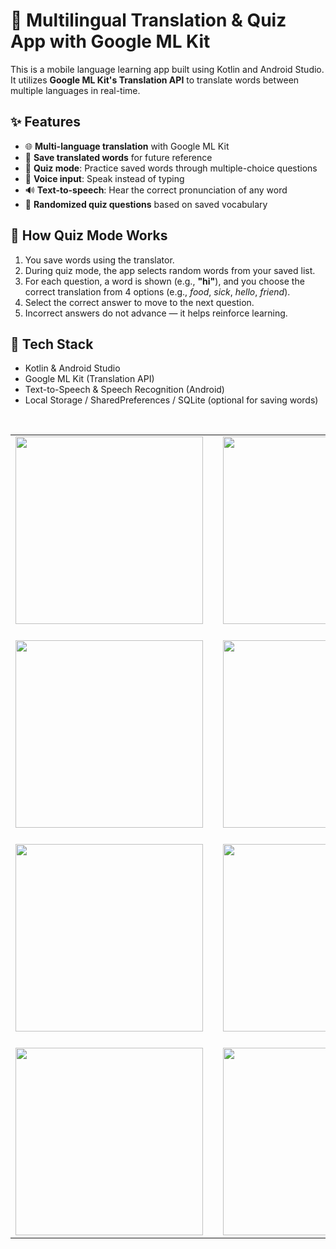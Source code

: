 # 📱 Multilingual Translation & Quiz App with Google ML Kit

This is a mobile language learning app built using Kotlin and Android Studio. It utilizes **Google ML Kit's Translation API** to translate words between multiple languages in real-time.

## ✨ Features

- 🌐 **Multi-language translation** with Google ML Kit
- 💾 **Save translated words** for future reference
- 🧠 **Quiz mode**: Practice saved words through multiple-choice questions
- 🎤 **Voice input**: Speak instead of typing
- 🔊 **Text-to-speech**: Hear the correct pronunciation of any word
- 🔀 **Randomized quiz questions** based on saved vocabulary

## 🧪 How Quiz Mode Works

1. You save words using the translator.
2. During quiz mode, the app selects random words from your saved list.
3. For each question, a word is shown (e.g., **"hi"**), and you choose the correct translation from 4 options (e.g., *food*, *sick*, *hello*, *friend*).
4. Select the correct answer to move to the next question.
5. Incorrect answers do not advance — it helps reinforce learning.

## 🔧 Tech Stack

- Kotlin & Android Studio
- Google ML Kit (Translation API)
- Text-to-Speech & Speech Recognition (Android)
- Local Storage / SharedPreferences / SQLite (optional for saving words)

&nbsp;


<table align="center" border="0">
  <colgroup>
    <col width="300">
    <col width="40">
    <col width="300">
  </colgroup>
  <tr>
    <td><img src="https://github.com/sercanKudret/Multilingual-Translation-Quiz-App-with-Google-ML-Kit/blob/main/images/1.png" width="300"/></td>
    <td></td>
    <td><img src="https://github.com/sercanKudret/Multilingual-Translation-Quiz-App-with-Google-ML-Kit/blob/main/images/2.png" width="300"/></td>
  </tr>
  <tr><td colspan="3" height="20"></td></tr>

  <tr>
    <td><img src="https://github.com/sercanKudret/Multilingual-Translation-Quiz-App-with-Google-ML-Kit/blob/main/images/3.png" width="300"/></td>
    <td></td>
    <td><img src="https://github.com/sercanKudret/Multilingual-Translation-Quiz-App-with-Google-ML-Kit/blob/main/images/4.png" width="300"/></td>
  </tr>
  <tr><td colspan="3" height="20"></td></tr>

  <tr>
    <td><img src="https://github.com/sercanKudret/Multilingual-Translation-Quiz-App-with-Google-ML-Kit/blob/main/images/5.png" width="300"/></td>
    <td></td>
    <td><img src="https://github.com/sercanKudret/Multilingual-Translation-Quiz-App-with-Google-ML-Kit/blob/main/images/6.png" width="300"/></td>
  </tr>
  <tr><td colspan="3" height="20"></td></tr>

  <tr>
    <td><img src="https://github.com/sercanKudret/Multilingual-Translation-Quiz-App-with-Google-ML-Kit/blob/main/images/7.png" width="300"/></td>
    <td></td>
    <td><img src="https://github.com/sercanKudret/Multilingual-Translation-Quiz-App-with-Google-ML-Kit/blob/main/images/8.png" width="300"/></td>
  </tr>
</table>



